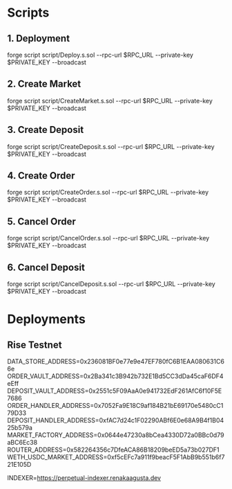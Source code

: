 # Scripts

## 1. Deployment

forge script script/Deploy.s.sol --rpc-url $RPC_URL --private-key $PRIVATE_KEY --broadcast

## 2. Create Market

forge script script/CreateMarket.s.sol --rpc-url $RPC_URL --private-key $PRIVATE_KEY --broadcast

## 3. Create Deposit

forge script script/CreateDeposit.s.sol --rpc-url $RPC_URL --private-key $PRIVATE_KEY --broadcast

## 4. Create Order

forge script script/CreateOrder.s.sol --rpc-url $RPC_URL --private-key $PRIVATE_KEY --broadcast

## 5. Cancel Order

forge script script/CancelOrder.s.sol --rpc-url $RPC_URL --private-key $PRIVATE_KEY --broadcast

## 6. Cancel Deposit

forge script script/CancelDeposit.s.sol --rpc-url $RPC_URL --private-key $PRIVATE_KEY --broadcast

# Deployments

## Rise Testnet

DATA_STORE_ADDRESS=0x236081BF0e77e9e47EF780fC6B1EAA080631C66e
ORDER_VAULT_ADDRESS=0x2Ba341c3B942b732E1Bd5CC3dDa45caF6DF4eEff
DEPOSIT_VAULT_ADDRESS=0x2551c5F09AaA0e941732EdF261AfC6f10F5E7686
ORDER_HANDLER_ADDRESS=0x7052Fa9E18C9af184B21bE69170e5480cC179D33
DEPOSIT_HANDLER_ADDRESS=0xfAC7d24c1F02290ABf6E0e68A9B4f1B0425b579a
MARKET_FACTORY_ADDRESS=0x0644e47230a8bCea4330D72a0BBc0d79aBC6Ec38
ROUTER_ADDRESS=0x582264356c7DfeACA86B18209beED5a73b027DF1
WETH_USDC_MARKET_ADDRESS=0xf5cEFc7a911f9beacF5F1AbB9b551b6f721E105D

INDEXER=https://perpetual-indexer.renakaagusta.dev
